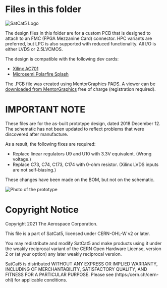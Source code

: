 # Files in this folder

![SatCat5 Logo](../../doc/images/satcat5.svg)

The design files in this folder are for a custom PCB that is designed to attach to an FMC (FPGA Mezzanine Card) connector.  HPC variants are preferred, but LPC is also supported with reduced functionality.  All I/O is either LVDS or 2.5LVCMOS.

The design is compatible with the following dev cards:
* [Xilinx AC701](https://www.xilinx.com/products/boards-and-kits/ek-a7-ac701-g.html)
* [Microsemi Polarfire Splash](https://www.microsemi.com/existing-parts/parts/144001)

The .PCB file was created using MentorGraphics PADS. A viewer can be [downloaded from MentorGraphics](https://www.pads.com/downloads/pads-pcb-viewer/) free of charge (registration required).

# IMPORTANT NOTE

These files are for the as-built prototype design, dated 2018 December 12.
The schematic has not been updated to reflect problems that were discovered after manufacture.

As a result, the following fixes are required:
* Replace linear regulators U9 and U10 with 3.3V equivalent. (Wrong voltage.)
* Replace C73, C74, C173, C174 with 0-ohm resistor. (Xilinx LVDS inputs are not self-biasing.)

These changes have been made on the BOM, but not on the schematic.

![Photo of the prototype](../../doc/images/prototype.jpg)

# Copyright Notice

Copyright 2021 The Aerospace Corporation.

This file is a part of SatCat5, licensed under CERN-OHL-W v2 or later.

You may redistribute and modify SatCat5 and make products using it under
the weakly reciprocal variant of the CERN Open Hardware License, version 2
or (at your option) any later weakly reciprocal version.

SatCat5 is distributed WITHOUT ANY EXPRESS OR IMPLIED WARRANTY, INCLUDING
OF MERCHANTABILITY, SATISFACTORY QUALITY, AND FITNESS FOR A PARTICULAR
PURPOSE. Please see (https:/cern.ch/cern-ohl) for applicable conditions.
